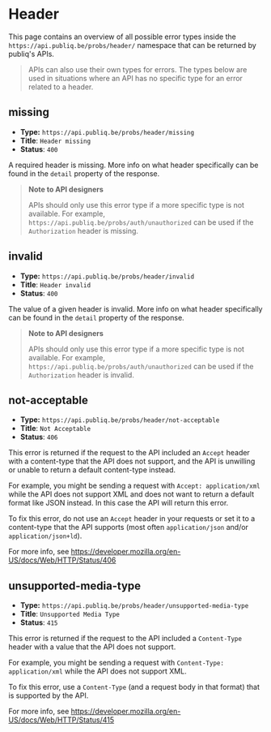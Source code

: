 # Header

This page contains an overview of all possible error types inside the `https://api.publiq.be/probs/header/` namespace that can be returned by publiq's APIs.

> APIs can also use their own types for errors. The types below are used in situations where an API has no specific type for an error related to a header.

## missing

-   **Type:** `https://api.publiq.be/probs/header/missing`
-   **Title**: `Header missing`
-   **Status**: `400`

A required header is missing. More info on what header specifically can be found in the `detail` property of the response.

<!-- theme: warning -->

> **Note to API designers**
>
> APIs should only use this error type if a more specific type is not available. For example, `https://api.publiq.be/probs/auth/unauthorized` can be used if the `Authorization` header is missing.

## invalid

-   **Type:** `https://api.publiq.be/probs/header/invalid`
-   **Title**: `Header invalid`
-   **Status**: `400`

The value of a given header is invalid. More info on what header specifically can be found in the `detail` property of the response.

<!-- theme: warning -->

> **Note to API designers**
>
> APIs should only use this error type if a more specific type is not available. For example, `https://api.publiq.be/probs/auth/unauthorized` can be used if the `Authorization` header is invalid.

## not-acceptable

-   **Type:** `https://api.publiq.be/probs/header/not-acceptable`
-   **Title**: `Not Acceptable`
-   **Status**: `406`

This error is returned if the request to the API included an `Accept` header with a content-type that the API does not support, and the API is unwilling or unable to return a default content-type instead.

For example, you might be sending a request with `Accept: application/xml` while the API does not support XML and does not want to return a default format like JSON instead. In this case the API will return this error.

To fix this error, do not use an `Accept` header in your requests or set it to a content-type that the API supports (most often `application/json` and/or `application/json+ld`).

For more info, see https://developer.mozilla.org/en-US/docs/Web/HTTP/Status/406

## unsupported-media-type

-   **Type:** `https://api.publiq.be/probs/header/unsupported-media-type`
-   **Title**: `Unsupported Media Type`
-   **Status**: `415`

This error is returned if the request to the API included a `Content-Type` header with a value that the API does not support.

For example, you might be sending a request with `Content-Type: application/xml` while the API does not support XML.

To fix this error, use a `Content-Type` (and a request body in that format) that is supported by the API.

For more info, see https://developer.mozilla.org/en-US/docs/Web/HTTP/Status/415
